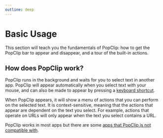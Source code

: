 ```yaml
---
outline: deep
---
```


# Basic Usage

This section will teach you the fundamentals of PopClip: how to get the PopClip bar to appear and disappear, and a tour of the built-in actions.

## **How does PopClip work?**

PopClip runs in the background and waits for you to select text in another app. PopClip will appear automatically when you select text with your mouse, and can also be made to appear by pressing a [keyboard shortcut]().

When PopClip appears, it will show a menu of actions that you can perform on the selected text. It is context-sensitive, meaning that the actions that appear are dependent on the text you select. For example, actions that operate on URLs will only appear when the text you select contains a URL.

PopClip works in most apps but there are some [apps that PopClip is not compatible with]().
